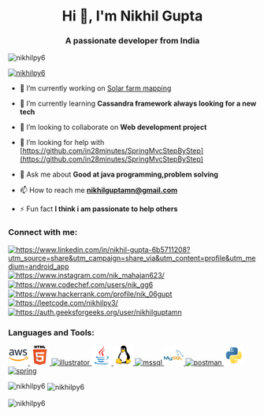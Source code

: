<h1 align="center">Hi 👋, I'm Nikhil Gupta</h1>
<h3 align="center">A passionate developer from India</h3>

<p align="left"> <img src="https://komarev.com/ghpvc/?username=nikhilpy6&label=Profile%20views&color=0e75b6&style=flat" alt="nikhilpy6" /> </p>

<p align="left"> <a href="https://github.com/ryo-ma/github-profile-trophy"><img src="https://github-profile-trophy.vercel.app/?username=nikhilpy6" alt="nikhilpy6" /></a> </p>

- 🔭 I’m currently working on [Solar farm mapping](https://github.com/microsoft/solar-farms-mapping)

- 🌱 I’m currently learning **Cassandra framework always looking for a new tech**

- 👯 I’m looking to collaborate on **Web development project**

- 🤝 I’m looking for help with [https://github.com/in28minutes/SpringMvcStepByStep](https://github.com/in28minutes/SpringMvcStepByStep)

- 💬 Ask me about **Good at java programming,problem solving**

- 📫 How to reach me **nikhilguptamn@gmail.com**

- ⚡ Fun fact **I think i am passionate to help others**

<h3 align="left">Connect with me:</h3>
<p align="left">
<a href="https://linkedin.com/in/https://www.linkedin.com/in/nikhil-gupta-6b5711208?utm_source=share&utm_campaign=share_via&utm_content=profile&utm_medium=android_app" target="blank"><img align="center" src="https://raw.githubusercontent.com/rahuldkjain/github-profile-readme-generator/master/src/images/icons/Social/linked-in-alt.svg" alt="https://www.linkedin.com/in/nikhil-gupta-6b5711208?utm_source=share&utm_campaign=share_via&utm_content=profile&utm_medium=android_app" height="30" width="40" /></a>
<a href="https://instagram.com/https://www.instagram.com/nik_mahajan623/" target="blank"><img align="center" src="https://raw.githubusercontent.com/rahuldkjain/github-profile-readme-generator/master/src/images/icons/Social/instagram.svg" alt="https://www.instagram.com/nik_mahajan623/" height="30" width="40" /></a>
<a href="https://www.codechef.com/users/https://www.codechef.com/users/nik_gg6" target="blank"><img align="center" src="https://cdn.jsdelivr.net/npm/simple-icons@3.1.0/icons/codechef.svg" alt="https://www.codechef.com/users/nik_gg6" height="30" width="40" /></a>
<a href="https://www.hackerrank.com/https://www.hackerrank.com/profile/nik_06gupt" target="blank"><img align="center" src="https://raw.githubusercontent.com/rahuldkjain/github-profile-readme-generator/master/src/images/icons/Social/hackerrank.svg" alt="https://www.hackerrank.com/profile/nik_06gupt" height="30" width="40" /></a>
<a href="https://www.leetcode.com/https://leetcode.com/nikhilpy3/" target="blank"><img align="center" src="https://raw.githubusercontent.com/rahuldkjain/github-profile-readme-generator/master/src/images/icons/Social/leet-code.svg" alt="https://leetcode.com/nikhilpy3/" height="30" width="40" /></a>
<a href="https://auth.geeksforgeeks.org/user/https://auth.geeksforgeeks.org/user/nikhilguptamn" target="blank"><img align="center" src="https://raw.githubusercontent.com/rahuldkjain/github-profile-readme-generator/master/src/images/icons/Social/geeks-for-geeks.svg" alt="https://auth.geeksforgeeks.org/user/nikhilguptamn" height="30" width="40" /></a>
</p>

<h3 align="left">Languages and Tools:</h3>
<p align="left"> <a href="https://aws.amazon.com" target="_blank" rel="noreferrer"> <img src="https://raw.githubusercontent.com/devicons/devicon/master/icons/amazonwebservices/amazonwebservices-original-wordmark.svg" alt="aws" width="40" height="40"/> </a> <a href="https://www.w3.org/html/" target="_blank" rel="noreferrer"> <img src="https://raw.githubusercontent.com/devicons/devicon/master/icons/html5/html5-original-wordmark.svg" alt="html5" width="40" height="40"/> </a> <a href="https://www.adobe.com/in/products/illustrator.html" target="_blank" rel="noreferrer"> <img src="https://www.vectorlogo.zone/logos/adobe_illustrator/adobe_illustrator-icon.svg" alt="illustrator" width="40" height="40"/> </a> <a href="https://www.java.com" target="_blank" rel="noreferrer"> <img src="https://raw.githubusercontent.com/devicons/devicon/master/icons/java/java-original.svg" alt="java" width="40" height="40"/> </a> <a href="https://www.linux.org/" target="_blank" rel="noreferrer"> <img src="https://raw.githubusercontent.com/devicons/devicon/master/icons/linux/linux-original.svg" alt="linux" width="40" height="40"/> </a> <a href="https://www.microsoft.com/en-us/sql-server" target="_blank" rel="noreferrer"> <img src="https://www.svgrepo.com/show/303229/microsoft-sql-server-logo.svg" alt="mssql" width="40" height="40"/> </a> <a href="https://www.mysql.com/" target="_blank" rel="noreferrer"> <img src="https://raw.githubusercontent.com/devicons/devicon/master/icons/mysql/mysql-original-wordmark.svg" alt="mysql" width="40" height="40"/> </a> <a href="https://postman.com" target="_blank" rel="noreferrer"> <img src="https://www.vectorlogo.zone/logos/getpostman/getpostman-icon.svg" alt="postman" width="40" height="40"/> </a> <a href="https://www.python.org" target="_blank" rel="noreferrer"> <img src="https://raw.githubusercontent.com/devicons/devicon/master/icons/python/python-original.svg" alt="python" width="40" height="40"/> </a> <a href="https://spring.io/" target="_blank" rel="noreferrer"> <img src="https://www.vectorlogo.zone/logos/springio/springio-icon.svg" alt="spring" width="40" height="40"/> </a> </p>

<p><img align="left" src="https://github-readme-stats.vercel.app/api/top-langs?username=nikhilpy6&show_icons=true&locale=en&layout=compact" alt="nikhilpy6" /></p>

<p>&nbsp;<img align="center" src="https://github-readme-stats.vercel.app/api?username=nikhilpy6&show_icons=true&locale=en" alt="nikhilpy6" /></p>

<p><img align="center" src="https://github-readme-streak-stats.herokuapp.com/?user=nikhilpy6&" alt="nikhilpy6" /></p>
